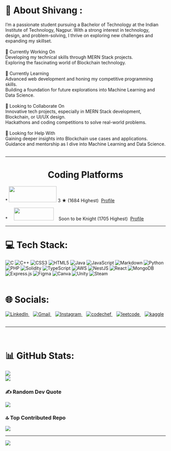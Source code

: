 # 💫 About Shivang :
I’m a passionate student pursuing a Bachelor of Technology at the Indian Institute of Technology, Nagpur. With a strong interest in technology, design, and problem-solving, I thrive on exploring new challenges and expanding my skillset.<br><br>🔭 Currently Working On<br>Developing my technical skills through MERN Stack projects.<br>Exploring the fascinating world of Blockchain technology.<br><br>🌱 Currently Learning<br>Advanced web development and honing my competitive programming skills.<br>Building a foundation for future explorations into Machine Learning and Data Science.<br><br>👯 Looking to Collaborate On<br>Innovative tech projects, especially in MERN Stack development, Blockchain, or UI/UX design.<br>Hackathons and coding competitions to solve real-world problems.<br><br>🤔 Looking for Help With<br>Gaining deeper insights into Blockchain use cases and applications.<br>Guidance and mentorship as I dive into Machine Learning and Data Science.<br><br>

<hr>
<h1 align="center">Coding Platforms</h1>

<div>
<p>
    * <img src="https://cdn.codechef.com/images/cc-logo.svg" height="50" width="150">
    <span class="rating">3 &#9733</span> (1684 Highest) &nbsp;<a href = "https://www.codechef.com/users/shivang_1811">Profile</a>
</p>
<p>
    * &nbsp;&nbsp;&nbsp;&nbsp;</tab><img src ="https://upload.wikimedia.org/wikipedia/commons/c/c2/LeetCode_Logo_2.png" height="40" width="125">  
    <span class="cfcolor">&nbsp;&nbsp;&nbsp;Soon to be Knight </span>(1705 Highest) &nbsp;<a href = "https://leetcode.com/u/grey_hat_18/">Profile</a>
</p>
</div>

<hr>
<!-- <h1 align="center">💻 Tech Stack :</h1>
all the tech stack was upto date at 30/12/2024-->

# 💻 Tech Stack:
![C](https://img.shields.io/badge/c-%2300599C.svg?style=for-the-badge&logo=c&logoColor=white) ![C++](https://img.shields.io/badge/c++-%2300599C.svg?style=for-the-badge&logo=c%2B%2B&logoColor=white) ![CSS3](https://img.shields.io/badge/css3-%231572B6.svg?style=for-the-badge&logo=css3&logoColor=white) ![HTML5](https://img.shields.io/badge/html5-%23E34F26.svg?style=for-the-badge&logo=html5&logoColor=white) ![Java](https://img.shields.io/badge/java-%23ED8B00.svg?style=for-the-badge&logo=openjdk&logoColor=white) ![JavaScript](https://img.shields.io/badge/javascript-%23323330.svg?style=for-the-badge&logo=javascript&logoColor=%23F7DF1E) ![Markdown](https://img.shields.io/badge/markdown-%23000000.svg?style=for-the-badge&logo=markdown&logoColor=white) ![Python](https://img.shields.io/badge/python-3670A0?style=for-the-badge&logo=python&logoColor=ffdd54) ![PHP](https://img.shields.io/badge/php-%23777BB4.svg?style=for-the-badge&logo=php&logoColor=white) ![Solidity](https://img.shields.io/badge/Solidity-%23363636.svg?style=for-the-badge&logo=solidity&logoColor=white) ![TypeScript](https://img.shields.io/badge/typescript-%23007ACC.svg?style=for-the-badge&logo=typescript&logoColor=white) ![AWS](https://img.shields.io/badge/AWS-%23FF9900.svg?style=for-the-badge&logo=amazon-aws&logoColor=white) ![NestJS](https://img.shields.io/badge/nestjs-%23E0234E.svg?style=for-the-badge&logo=nestjs&logoColor=white) ![React](https://img.shields.io/badge/react-%2320232a.svg?style=for-the-badge&logo=react&logoColor=%2361DAFB) ![MongoDB](https://img.shields.io/badge/MongoDB-%234ea94b.svg?style=for-the-badge&logo=mongodb&logoColor=white) ![Express.js](https://img.shields.io/badge/express.js-%23404d59.svg?style=for-the-badge&logo=express&logoColor=%2361DAFB) ![Figma](https://img.shields.io/badge/figma-%23F24E1E.svg?style=for-the-badge&logo=figma&logoColor=white) ![Canva](https://img.shields.io/badge/Canva-%2300C4CC.svg?style=for-the-badge&logo=Canva&logoColor=white) ![Unity](https://img.shields.io/badge/unity-%23000000.svg?style=for-the-badge&logo=unity&logoColor=white) ![Steam](https://img.shields.io/badge/steam-%23000000.svg?style=for-the-badge&logo=steam&logoColor=white)
<br><br>
# 🌐 Socials:
<!---
[![LinkedIn](https://img.shields.io/badge/LinkedIn-%230077B5.svg?logo=linkedin&logoColor=white)](https://www.linkedin.com/in/shivang-tonde-56757528a/) [![Instagram](https://img.shields.io/badge/Instagram-%23E4405F.svg?logo=Instagram&logoColor=white)](https://instagram.com/shivang_tonde_18) [![LeetCode](https://img.shields.io/badge/LeetCode-%23FFA116.svg?logo=leetcode&logoColor=white)](https://leetcode.com/u/grey_hat_18/)



<h3 align="center">Socials </h3>
<hr>
-->
  <a href="https://www.linkedin.com/in/shivang-tonde-56757528a/">
    <img src="https://img.shields.io/badge/linkedin-%230077B5.svg?style=for-the-badge&logo=linkedin&logoColor=white" alt="LinkedIn">
  </a> &nbsp;&nbsp;
  <a href="mailto:shivangtonde1811@gmail.com">
    <img src="https://img.shields.io/badge/Gmail-D14836?style=for-the-badge&logo=gmail&logoColor=white" alt="Gmail">
  </a> &nbsp;&nbsp;
  <a href="https://instagram.com/shivang_tonde_18">
    <img src="https://img.shields.io/badge/Instagram-%23E4405F.svg?logo=Instagram&logoColor=white" alt="Instagram">
  </a> &nbsp;&nbsp;
  <a href="https://www.codechef.com/users/shivang_1811">
    <img src="https://img.shields.io/badge/CodeChef-%23964B00.svg?style=for-the-badge&logo=CodeChef&logoColor=white" alt="codechef">
  </a> &nbsp;&nbsp;
  <a href="https://leetcode.com/u/grey_hat_18/">
    <img src="https://img.shields.io/badge/LeetCode-000000?style=for-the-badge&logo=LeetCode&logoColor=#d16c06" alt="leetcode">
  </a> &nbsp;&nbsp;
  <a href="https://www.kaggle.com/shivangtonde">
    <img src="https://img.shields.io/badge/Kaggle-035a7d?style=for-the-badge&logo=kaggle&logoColor=white" alt="kaggle">
  </a> &nbsp;&nbsp;
<hr>
<br>

# 📊 GitHub Stats:
![](https://github-readme-stats.vercel.app/api?username=cybercondor18&theme=dark&hide_border=false&include_all_commits=true&count_private=true)<br/>
![](https://github-readme-streak-stats.herokuapp.com/?user=cybercondor18&theme=dark&hide_border=false)<br/>
<!--![](https://github-readme-stats.vercel.app/api/top-langs/?username=cybercondor18&theme=dark&hide_border=false&include_all_commits=true&count_private=true&layout=compact)-->

### ✍️ Random Dev Quote
![](https://quotes-github-readme.vercel.app/api?type=horizontal&theme=radical)

### 🔝 Top Contributed Repo
![](https://github-contributor-stats.vercel.app/api?username=cybercondor18&limit=5&theme=dark&combine_all_yearly_contributions=true)

---
[![](https://visitcount.itsvg.in/api?id=cybercondor18&icon=2&color=0)](https://visitcount.itsvg.in)

<!-- Proudly created with GPRM ( https://gprm.itsvg.in ) -->
